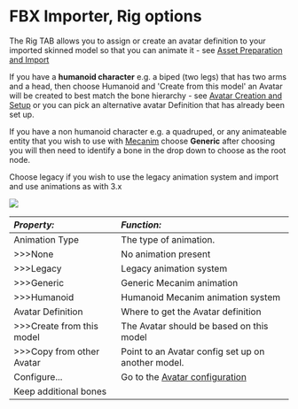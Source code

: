 FBX Importer, Rig options
=========================


The Rig TAB allows you to assign or create an avatar definition to your imported skinned model so that you can animate it - see [Asset Preparation and Import](Main.AssetPreparationandImport.md)

If you have a __humanoid character__ e.g. a biped (two legs) that has two arms and a head, then choose Humanoid and 'Create from this model' an Avatar will be created to best match the bone hierarchy - see [Avatar Creation and Setup](AvatarCreationandSetup.md) or you can pick an alternative avatar Definition that has already been set up.

If you have a non humanoid character e.g. a quadruped, or any animateable entity that you wish to use with [Mecanim](MecanimAnimationSystem.md) choose __Generic__ after choosing you will then need to identify a bone in the drop down to choose as the 
root node.

Choose legacy if you wish to use the legacy animation system and import and use animations as with 3.x


![](http://docwiki.hq.unity3d.com/uploads/Main/MecanimImporterRigTab.png)  


|**_Property:_** |**_Function:_** |
|:---|:---|
|<span class=component>Animation Type</span>           |The type of animation.|
|>>><span class=component>None</span>|No animation present|
|>>><span class=component>Legacy</span>|Legacy animation system|
|>>><span class=component>Generic</span>|Generic Mecanim animation|
|>>><span class=component>Humanoid</span>|Humanoid Mecanim animation system|
|<span class=component>Avatar Definition</span>|Where to get the Avatar definition|
|>>><span class=component>Create from this model</span>|The Avatar should be based on this model|
|>>><span class=component>Copy from other Avatar</span>|Point to an Avatar config set up on another model. 
|<span class=component>Configure...</span>|Go to the [Avatar configuration](ConfiguringtheAvatar.md)|
|<span class=component>Keep additional bones</span>| |
